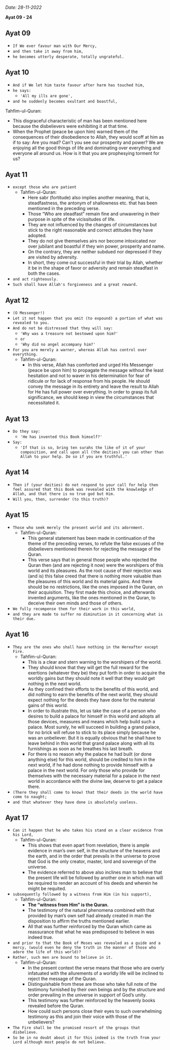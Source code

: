 *Date: 28-11-2022*

**Ayat 09 - 24**

## Ayat 09

- `If We ever favour man with Our Mercy,`
- `and then take it away from him,`
- `he becomes utterly desperate, totally ungrateful.`

## Ayat 10

- `And if We let him taste favour after harm has touched him,`
- `he says:`
  - `'All my ills are gone',`
- `and he suddenly becomes exultant and boastful,`

Tahfim-ul-Quran:
- This disgraceful characteristic of man has been mentioned here because the disbelievers were exhibiting it at that time.
- When the Prophet (peace be upon him) warned them of the consequences of their disobedience to Allah, they would scoff at him as if to say: Are you mad? Can't you see our prosperity and power? We are enjoying all the good things of life and dominating over everything and everyone all around us. How is it that you are prophesying torment for us?

## Ayat 11

- `except those who are patient`
  - Tahfim-ul-Quran:
    - Here sabr (fortitude) also implies another meaning, that is, steadfastness, the antonym of shallowness etc. that has been mentioned in the preceding verse.
    - Those “Who are steadfast” remain fine and unwavering in their purpose in spite of the vicissitudes of life.
    - They are not influenced by the changes of circumstances but stick to the right reasonable and correct attitudes they have adopted.
    - They do not give themselves airs nor become intoxicated nor over jubilant and boastful if they win power, prosperity and name.
    - On the contrary, they are neither subdued nor depressed if they are visited by adversity.
    - In short, they come out successful in their trial by Allah, whether it be in the shape of favor or adversity and remain steadfast in both the cases.
- `and act righteously.`
- `Such shall have Allah's forgiveness and a great reward.`

## Ayat 12

- `(O Messenger!)`
- `Let it not happen that you omit (to expound) a portion of what was revealed to you.`
- `And do not be distressed that they will say:`
  - `'Why was a treasure not bestowed upon him?'`
  - `or`
  - `'Why did no angel accompany him?'`
- `For you are merely a warner, whereas Allah has control over everything.`
  - Tahfim-ul-Quran:
    - In this verse, Allah has comforted and urged His Messenger (peace be upon him) to propagate the message without the least hesitation and not to waver in his determination for fear of ridicule or for lack of response from his people. He should convey the message in its entirety and leave the result to Allah for He has full power over everything. In order to grasp its full significance, we should keep in view the circumstances that necessitated it.

## Ayat 13

- `Do they say:`
  - `'He has invented this Book himself?'`
- `Say:`
  - `'If that is so, bring ten surahs the like of it of your composition, and call upon all (the deities) you can other than Allah to your help. Do so if you are truthful.'`

## Ayat 14

- `Then if (your deities) do not respond to your call for help then feel assured that this Book was revealed with the knowledge of Allah, and that there is no true god but Him.`
- `Will you, then, surrender (to this truth)?`

## Ayat 15

- `Those who seek merely the present world and its adornment.`
  - Tahfim-ul-Quran:
    - This general statement has been made in continuation of the theme of the preceding verses, to refute the false excuses of the disbelievers mentioned therein for rejecting the message of the Quran.
    - This verse says that in general those people who rejected the Quran then (and are rejecting it now) were the worshipers of this world and its pleasures. As the root cause of their rejection was (and is) this false creed that there is nothing more valuable than the pleasures of this world and its material gains. And there should be no restrictions, like the ones imposed in the Quran, on their acquisition. They first made this choice, and afterwards invented arguments, like the ones mentioned in the Quran, to deceive their own minds and those of others.
- `We fully recompense them for their work in this world,`
- `and they are made to suffer no diminution in it concerning what is their due.`

## Ayat 16

- `They are the ones who shall have nothing in the Hereafter except Fire.`
  - Tahfim-ul-Quran:
    - This is a clear and stern warning to the worshipers of the world.
    - They should know that they will get the full reward for the exertions (whatever they be) they put forth in order to acquire the worldly gains but they should note it well that they would get nothing in the next world.
    - As they confined their efforts to the benefits of this world, and did nothing to earn the benefits of the next world, they should expect nothing for the deeds they have done for the material gains of this world.
    - In order to illustrate this, let us take the case of a person who desires to build a palace for himself in this world and adopts all those devices, measures and means which help build such a palace. Most surely, he will succeed in building a grand palace, for no brick will refuse to stick to its place simply because he was an unbeliever. But it is equally obvious that he shall have to leave behind in this world that grand palace along with all its furnishings as soon as he breathes his last breath.
    - For there is no reason why the palace he had built (or done anything else) for this world, should be credited to him in the next world, if he had done nothing to provide himself with a palace in the next world. For only those who provide for themselves with the necessary material for a palace in the next world in accordance with the divine law, deserve to get a palace there.
- `(There they shall come to know) that their deeds in the world have come to naught;`
- `and that whatever they have done is absolutely useless.`
  
## Ayat 17

- `Can it happen that he who takes his stand on a clear evidence from his Lord,`
  - Tahfim-ul-Quran:
    - This shows that even apart from revelation, there is ample evidence in man’s own self, in the structure of the heavens and the earth, and in the order that prevails in the universe to prove that God is the only creator, master, lord and sovereign of the universe.
    - The evidence referred to above also inclines man to believe that the present life will be followed by another one in which man will be required to render an account of his deeds and wherein he might be requited.
- `subsequently followed by a witness from Him (in his support),`
  - Tahfim-ul-Quran:
    - **The “witness from Him” is the Quran.**
    - The testimony of the natural phenomena combined with that provided by man’s own self had already created in man the disposition to affirm the truths mentioned earlier.
    - All that was further reinforced by the Quran which came as reassurance that what he was predisposed to believe in was indeed true.
- `and prior to that the Book of Moses was revealed as a guide and a mercy, (would even he deny the truth in the manner of those who adore the life of this world)?`
- `Rather, such men are bound to believe in it.`
  - Tahfim-ul-Quran:
    - In the present context the verse means that those who are overly infatuated with the allurements of a worldly life will be inclined to reject the message of the Quran.
    - Distinguishable from these are those who take full note of the testimony furnished by their own beings and by the structure and order prevailing in the universe in support of God’s unity.
    - This testimony was further reinforced by the heavenly books revealed before the Quran.
    - How could such persons close their eyes to such overwhelming testimony as this and join their voice with those of the unbelievers?
- `The Fire shall be the promised resort of the groups that disbelieve.`
- `So be in no doubt about it for this indeed is the truth from your Lord although most people do not believe.`